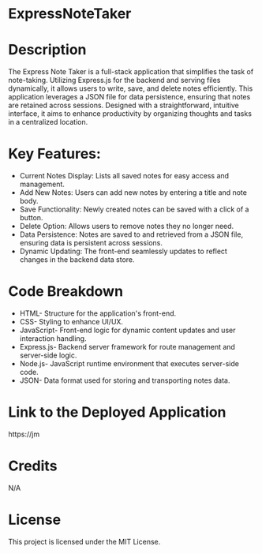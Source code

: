 # ExpressNoteTaker

# Description

The Express Note Taker is a full-stack application that simplifies the task of note-taking. Utilizing Express.js for the backend and serving files dynamically, it allows users to write, save, and delete notes efficiently. This application leverages a JSON file for data persistence, ensuring that notes are retained across sessions. Designed with a straightforward, intuitive interface, it aims to enhance productivity by organizing thoughts and tasks in a centralized location.

# Key Features:

- Current Notes Display: Lists all saved notes for easy access and management.
- Add New Notes: Users can add new notes by entering a title and note body.
- Save Functionality: Newly created notes can be saved with a click of a button.
- Delete Option: Allows users to remove notes they no longer need.
- Data Persistence: Notes are saved to and retrieved from a JSON file, ensuring data is persistent across sessions.
- Dynamic Updating: The front-end seamlessly updates to reflect changes in the backend data store.

# Code Breakdown

- HTML- Structure for the application's front-end.
- CSS- Styling to enhance UI/UX.
- JavaScript- Front-end logic for dynamic content updates and user interaction handling.
- Express.js- Backend server framework for route management and server-side logic.
- Node.js- JavaScript runtime environment that executes server-side code.
- JSON- Data format used for storing and transporting notes data.


# Link to the Deployed Application

https://jm

# Credits

N/A

# License

This project is licensed under the MIT License.

